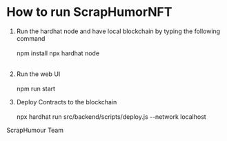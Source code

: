 # How to run ScrapHumorNFT


1. Run the hardhat node and have local blockchain by typing the following command <br><br>
npm install
npx hardhat node<br><br>

2. Run the web UI<br><br>
 npm run start

3. Deploy Contracts to the blockchain<br><br>
npx hardhat run src/backend/scripts/deploy.js --network localhost


ScrapHumour Team
